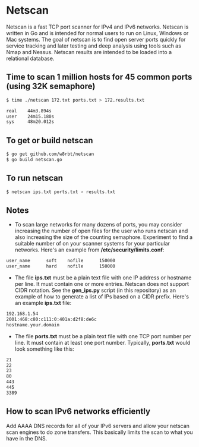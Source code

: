 # Netscan

Netscan is a fast TCP port scanner for IPv4 and IPv6 networks. Netscan is written in Go and is intended for normal users to run on Linux, Windows or Mac systems. The goal of netscan is to find open server ports quickly for service tracking and later testing and deep analysis using tools such as Nmap and Nessus. Netscan results are intended to be loaded into a relational database.

## Time to scan 1 million hosts for 45 common ports (using 32K semaphore)

```bash
$ time ./netscan 172.txt ports.txt > 172.results.txt

real    44m3.894s
user    24m15.180s
sys     48m20.012s

```

## To get or build netscan

```bash
$ go get github.com/w8rbt/netscan
$ go build netscan.go
```

## To run netscan

```bash
$ netscan ips.txt ports.txt > results.txt
```

## Notes

* To scan large networks for many dozens of ports, you may consider increasing the number of open files for the user who runs netscan and also increasing the size of the counting semaphore. Experiment to find a suitable number of on your scanner systems for your particular networks. Here's an example from __/etc/security/limits.conf__:

```bash
user_name      soft    nofile      150000
user_name      hard    nofile      150000
```

* The file __ips.txt__ must be a plain text file with one IP address or hostname per line. It must contain one or more entries. Netscan does not support CIDR notation. See the __gen_ips.py__ script (in this repository) as an example of how to generate a list of IPs based on a CIDR prefix. Here's an example __ips.txt__ file:

```bash
192.168.1.54
2001:468:c80:c111:0:401a:d2f8:de6c
hostname.your.domain
```
* The file __ports.txt__ must be a plain text file with one TCP port number per line. It must contain at least one port number. Typically, __ports.txt__ would look something like this:

```bash
21
22
23
80
443
445
3389
```

## How to scan IPv6 networks efficiently

Add AAAA DNS records for all of your IPv6 servers and allow your netscan scan engines to do zone transfers. This basically limits the scan to what you have in the DNS. 

